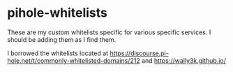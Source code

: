 # pihole-whitelists
These are my custom whitelists specific for various specific services. I should be adding them as I find them.

I borrowed the whitelists located at https://discourse.pi-hole.net/t/commonly-whitelisted-domains/212 and https://wally3k.github.io/
